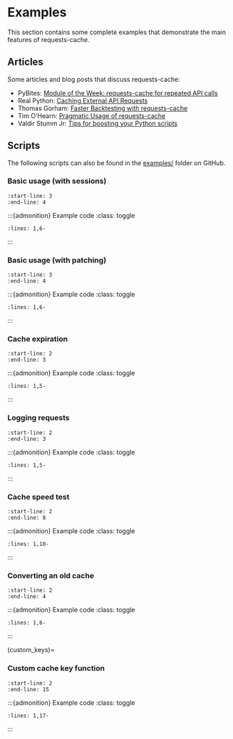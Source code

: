 # Examples
This section contains some complete examples that demonstrate the main features of requests-cache.

## Articles
Some articles and blog posts that discuss requests-cache:

* PyBites: [Module of the Week: requests-cache for repeated API calls](https://pybit.es/articles/requests-cache/)
* Real Python: [Caching External API Requests](https://realpython.com/blog/python/caching-external-api-requests)
* Thomas Gorham: [Faster Backtesting with requests-cache](https://www.mntn.dev/blog/requests-cache)
* Tim O'Hearn: [Pragmatic Usage of requests-cache](https://www.tjohearn.com/2018/02/12/pragmatic-usage-of-requests-cache/)
* Valdir Stumm Jr: [Tips for boosting your Python scripts](https://stummjr.org/post/building-scripts-in-python/)

## Scripts
The following scripts can also be found in the
[examples/](https://github.com/reclosedev/requests-cache/tree/master/examples) folder on GitHub.

### Basic usage (with sessions)
```{include} ../examples/basic_usage.py
:start-line: 3
:end-line: 4
```

:::{admonition} Example code
:class: toggle
```{literalinclude} ../examples/basic_usage.py
:lines: 1,6-
```
:::

### Basic usage (with patching)
```{include} ../examples/session_patch.py
:start-line: 3
:end-line: 4
```

:::{admonition} Example code
:class: toggle
```{literalinclude} ../examples/session_patch.py
:lines: 1,6-
```
:::

### Cache expiration
```{include} ../examples/expiration.py
:start-line: 2
:end-line: 3
```

:::{admonition} Example code
:class: toggle
```{literalinclude} ../examples/expiration.py
:lines: 1,5-
```
:::

### Logging requests
```{include} ../examples/log_requests.py
:start-line: 2
:end-line: 3
```

:::{admonition} Example code
:class: toggle
```{literalinclude} ../examples/log_requests.py
:lines: 1,5-
```
:::

### Cache speed test
```{include} ../examples/benchmark.py
:start-line: 2
:end-line: 8
```

:::{admonition} Example code
:class: toggle
```{literalinclude} ../examples/benchmark.py
:lines: 1,10-
```
:::

### Converting an old cache
```{include} ../examples/convert_cache.py
:start-line: 2
:end-line: 4
```

:::{admonition} Example code
:class: toggle
```{literalinclude} ../examples/convert_cache.py
:lines: 1,6-
```
:::

(custom_keys)=
### Custom cache key function
```{include} ../examples/custom_cache_keys.py
:start-line: 2
:end-line: 15
```

:::{admonition} Example code
:class: toggle
```{literalinclude} ../examples/custom_cache_keys.py
:lines: 1,17-
```
:::
